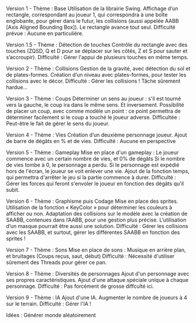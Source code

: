 Version 1 - Thème : Base
Utilisation de la librairie Swing.
Affichage d’un rectangle, correspondant au joueur 1, qui correspondra à une boîte englobante, pour gérer dans le futur, les collisions (aussi appelée AABB [Axis Aligned Bounding Box]).
Le rectangle avance tout seul.
Difficulté prévue : Aucune en particulière.

Version 1.5 - Thème : Détection de touches
Contrôle du rectangle avec des touches (ZQSD, Q et D pour se déplacer sur les côtés, Z et S pour sauter et s’accroupir).
Difficulté : Gérer l'appui de plusieurs touches en même temps.

Version 2 - Thème : Collisions
Gestion de la gravité, avec détection du sol et de plates-formes.
Création d’un niveau avec plates-formes, pour tester les collisions avec le décor.
Difficulté : Gérer les collisions ! Tâche sûrement hardue...

Version 3 - Thème : Coups
Déterminer un sens au joueur : s'il est tourné vers la gauche, le coup ira dans le même sens. Et inversement.
Possibilité de placer un coup, avec comme modèle un point : ce point permettra de déterminer facilement si le coup a touché le joueur adverse.
Difficultée : Peut-être le fait de gérer le sens du joueur.

Version 4 - Thème : Vies
Création d’un deuxième personnage joueur.
Ajout de barre de dégâts en % et de vies.
Difficulté : Aucune en perspective

Version 5 - Thème : Gameplay
Mise en place d'un gameplay : Le joueur commence avec un certain nombre de vies, et 0% de dégâts
Si le nombre de vies tombe à 0, le personnage a perdu. 
Si le personnage est expédié hors de l'écran, le joueur se voit enlever une vie.
Ajout de la fonction temps, qui permettra d'arrêter le jeu si la partie commence à durer.
Difficulté : Gérer les forces qui feront s'envoler le joueur en fonction des dégâts qu'il subit.

Version 6 - Thème : Graphisme puis Codage 
Mise en place des sprites. Utilisation de la fonction « KeyColor » pour déterminer les couleurs à afficher ou non.
Adaptation des collisions sur le modèle avec la création de SAABB, contenues dans l’AABB, pour une gestion plus précise. L’utilisation d’un masque pourrait être aussi une solution.
Difficulté : Gérer les collisions avec les SAABB, et surtout, gérer les différentes SAABB en fonction des sprites !

Version 7 - Thème : Sons
Mise en place de sons : Musique en arrière plan, et bruitages (Coups reçus, saut, début)
Difficulté : Nécessité d'utiliser sûrement des Threads pour gérer ce pan.

Version 8 - Thème : Diversités de personnages
Ajout d'un personnage avec ses propres caractéristiques.
Ajout d'une attaque spéciale unique à chaque personnage.
Difficulté : Pas forcément de grosse diffculté ici.

Version 9 - Thème : IA
Ajout d'une IA.
Augmenter le nombre de joueurs à 4 sur le terrain.
Difficulté : Gérer l'IA !



Idées : Générer monde aléatoirement